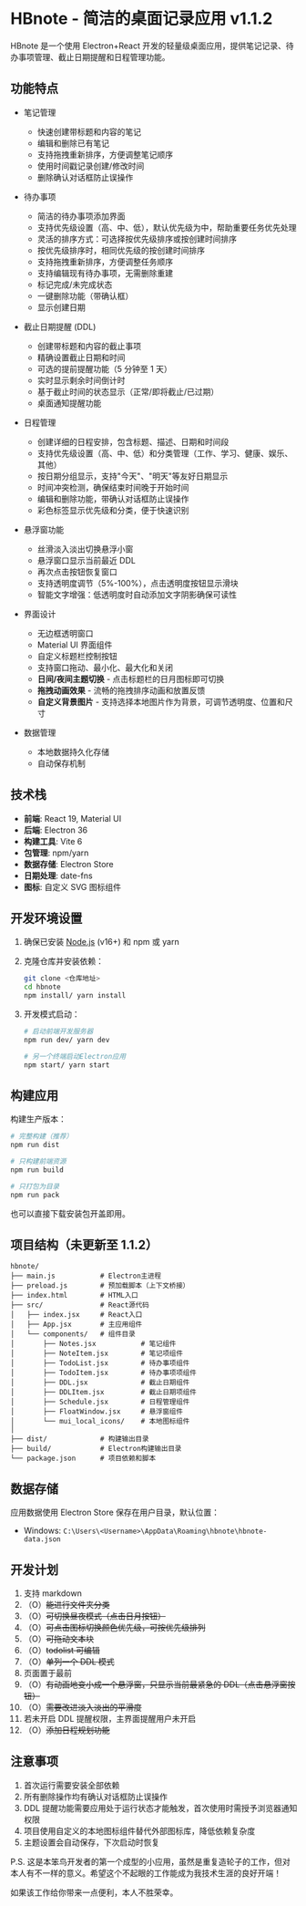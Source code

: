 # HBnote - 简洁的桌面记录应用 v1.1.2

HBnote 是一个使用 Electron+React 开发的轻量级桌面应用，提供笔记记录、待办事项管理、截止日期提醒和日程管理功能。

## 功能特点

- 笔记管理

  - 快速创建带标题和内容的笔记
  - 编辑和删除已有笔记
  - 支持拖拽重新排序，方便调整笔记顺序
  - 使用时间戳记录创建/修改时间
  - 删除确认对话框防止误操作

- 待办事项

  - 简洁的待办事项添加界面
  - 支持优先级设置（高、中、低），默认优先级为中，帮助重要任务优先处理
  - 灵活的排序方式：可选择按优先级排序或按创建时间排序
  - 按优先级排序时，相同优先级的按创建时间排序
  - 支持拖拽重新排序，方便调整任务顺序
  - 支持编辑现有待办事项，无需删除重建
  - 标记完成/未完成状态
  - 一键删除功能（带确认框）
  - 显示创建日期

- 截止日期提醒 (DDL)

  - 创建带标题和内容的截止事项
  - 精确设置截止日期和时间
  - 可选的提前提醒功能（5 分钟至 1 天）
  - 实时显示剩余时间倒计时
  - 基于截止时间的状态显示（正常/即将截止/已过期）
  - 桌面通知提醒功能

- 日程管理

  - 创建详细的日程安排，包含标题、描述、日期和时间段
  - 支持优先级设置（高、中、低）和分类管理（工作、学习、健康、娱乐、其他）
  - 按日期分组显示，支持"今天"、"明天"等友好日期显示
  - 时间冲突检测，确保结束时间晚于开始时间
  - 编辑和删除功能，带确认对话框防止误操作
  - 彩色标签显示优先级和分类，便于快速识别

- 悬浮窗功能

  - 丝滑淡入淡出切换悬浮小窗
  - 悬浮窗口显示当前最近 DDL
  - 再次点击按钮恢复窗口
  - 支持透明度调节（5%-100%），点击透明度按钮显示滑块
  - 智能文字增强：低透明度时自动添加文字阴影确保可读性

- 界面设计

  - 无边框透明窗口
  - Material UI 界面组件
  - 自定义标题栏控制按钮
  - 支持窗口拖动、最小化、最大化和关闭
  - **日间/夜间主题切换** - 点击标题栏的日月图标即可切换
  - **拖拽动画效果** - 流畅的拖拽排序动画和放置反馈
  - **自定义背景图片** - 支持选择本地图片作为背景，可调节透明度、位置和尺寸

- 数据管理
  - 本地数据持久化存储
  - 自动保存机制

## 技术栈

- **前端**: React 19, Material UI
- **后端**: Electron 36
- **构建工具**: Vite 6
- **包管理**: npm/yarn
- **数据存储**: Electron Store
- **日期处理**: date-fns
- **图标**: 自定义 SVG 图标组件

## 开发环境设置

1. 确保已安装 [Node.js](https://nodejs.org/) (v16+) 和 npm 或 yarn

2. 克隆仓库并安装依赖：

   ```bash
   git clone <仓库地址>
   cd hbnote
   npm install/ yarn install
   ```

3. 开发模式启动：

   ```bash
   # 启动前端开发服务器
   npm run dev/ yarn dev

   # 另一个终端启动Electron应用
   npm start/ yarn start
   ```

## 构建应用

构建生产版本：

```bash
# 完整构建（推荐）
npm run dist

# 只构建前端资源
npm run build

# 只打包为目录
npm run pack
```

也可以直接下载安装包开盖即用。

## 项目结构（未更新至 1.1.2）

```
hbnote/
├── main.js           # Electron主进程
├── preload.js        # 预加载脚本（上下文桥接）
├── index.html        # HTML入口
├── src/              # React源代码
│   ├── index.jsx     # React入口
│   ├── App.jsx       # 主应用组件
│   └── components/   # 组件目录
│       ├── Notes.jsx           # 笔记组件
│       ├── NoteItem.jsx        # 笔记项组件
│       ├── TodoList.jsx        # 待办事项组件
│       ├── TodoItem.jsx        # 待办事项项组件
│       ├── DDL.jsx             # 截止日期组件
│       ├── DDLItem.jsx         # 截止日期项组件
│       ├── Schedule.jsx        # 日程管理组件
│       ├── FloatWindow.jsx     # 悬浮窗组件
│       └── mui_local_icons/    # 本地图标组件
│
├── dist/             # 构建输出目录
├── build/            # Electron构建输出目录
└── package.json      # 项目依赖和脚本
```

## 数据存储

应用数据使用 Electron Store 保存在用户目录，默认位置：

- Windows: `C:\Users\<Username>\AppData\Roaming\hbnote\hbnote-data.json`

## 开发计划

1. 支持 markdown
2. （O）~~能进行文件夹分类~~
3. （O）~~可切换昼夜模式（点击日月按钮）~~
4. （O）~~可点击图标切换颜色优先级，可按优先级排列~~
5. （O）~~可拖动文本块~~
6. （O）~~todolist 可编辑~~
7. （O）~~单列一个 DDL 模式~~
8. 页面置于最前
9. （O）~~有动画地变小成一个悬浮窗，只显示当前最紧急的 DDL（点击悬浮窗按钮）~~
10. （O）~~需要改进淡入淡出的平滑度~~
11. 若未开启 DDL 提醒权限，主界面提醒用户未开启
12. （O）~~添加日程规划功能~~

## 注意事项

1. 首次运行需要安装全部依赖
2. 所有删除操作均有确认对话框防止误操作
3. DDL 提醒功能需要应用处于运行状态才能触发，首次使用时需授予浏览器通知权限
4. 项目使用自定义的本地图标组件替代外部图标库，降低依赖复杂度
5. 主题设置会自动保存，下次启动时恢复

P.S. 这是本笨鸟开发者的第一个成型的小应用，虽然是重复造轮子的工作，但对本人有不一样的意义。希望这个不起眼的工作能成为我技术生涯的良好开端！

如果该工作给你带来一点便利，本人不胜荣幸。
